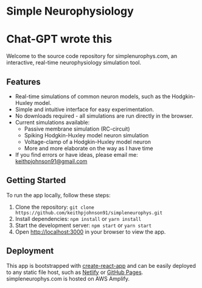 # Simple Neurophysiology
# Chat-GPT wrote this

Welcome to the source code repository for simplenurophys.com, an interactive, real-time neurophysiology simulation tool. 

## Features

- Real-time simulations of common neuron models, such as the Hodgkin-Huxley model.
- Simple and intuitive interface for easy experimentation.
- No downloads required - all simulations are run directly in the browser.
- Current simulations available:
  - Passive membrane simulation (RC-circuit)
  - Spiking Hodgkin-Huxley model neuron simulation
  - Voltage-clamp of a Hodgkin-Huxley model neuron
  - More and more elaborate on the way as I have time
- If you find errors or have ideas, please email me: keithpjohnson91@gmail.com


## Getting Started

To run the app locally, follow these steps:

1. Clone the repository: `git clone https://github.com/keithpjohnson91/simpleneurophys.git`
2. Install dependencies: `npm install` or `yarn install`
3. Start the development server: `npm start` or `yarn start`
4. Open [http://localhost:3000](http://localhost:3000) in your browser to view the app.

## Deployment

This app is bootstrapped with [create-react-app](https://github.com/facebook/create-react-app) and can be easily deployed to any static file host, such as [Netlify](https://www.netlify.com/) or [GitHub Pages](https://pages.github.com/). simpleneurophys.com is hosted on AWS Amplify.